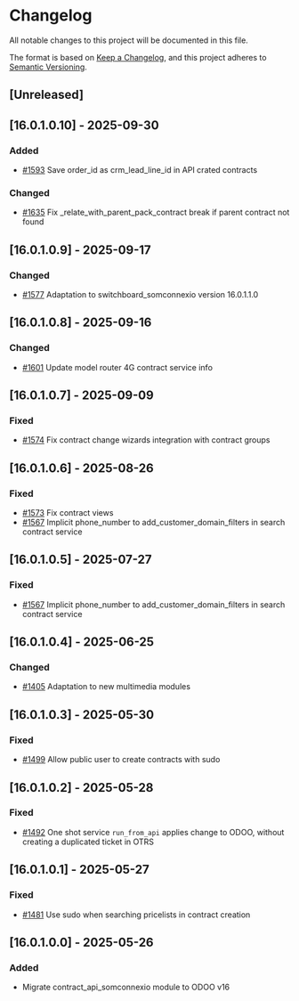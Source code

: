 # Changelog
All notable changes to this project will be documented in this file.

The format is based on [Keep a Changelog](https://keepachangelog.com/en/1.0.0/),
and this project adheres to [Semantic Versioning](https://semver.org/spec/v2.0.0.html).

## [Unreleased]
## [16.0.1.0.10] - 2025-09-30
### Added
- [#1593](https://git.coopdevs.org/coopdevs/som-connexio/odoo-somconnexio/-/merge_requests/1593) Save order_id as crm_lead_line_id in API crated contracts

### Changed
- [#1635](https://git.coopdevs.org/coopdevs/som-connexio/odoo-somconnexio/-/merge_requests/1635) Fix _relate_with_parent_pack_contract break if parent contract not found

## [16.0.1.0.9] - 2025-09-17
### Changed
- [#1577](https://git.coopdevs.org/coopdevs/som-connexio/odoo-somconnexio/-/merge_requests/1577) Adaptation to switchboard_somconnexio version 16.0.1.1.0

## [16.0.1.0.8] - 2025-09-16
### Changed
- [#1601](https://git.coopdevs.org/coopdevs/som-connexio/odoo-somconnexio/-/merge_requests/1601) Update model router 4G contract service info

## [16.0.1.0.7] - 2025-09-09
### Fixed
- [#1574](https://git.coopdevs.org/coopdevs/som-connexio/odoo-somconnexio/-/merge_requests/1574) Fix contract change wizards integration with contract groups

## [16.0.1.0.6] - 2025-08-26
### Fixed
- [#1573](https://git.coopdevs.org/coopdevs/som-connexio/odoo-somconnexio/-/merge_requests/1573) Fix contract views
- [#1567](https://git.coopdevs.org/coopdevs/som-connexio/odoo/odoo-somconnexio/-/merge_requests/1567) Implicit phone_number to add_customer_domain_filters in search contract service

## [16.0.1.0.5] - 2025-07-27
### Fixed
- [#1567](https://git.coopdevs.org/coopdevs/som-connexio/odoo/odoo-somconnexio/-/merge_requests/1567) Implicit phone_number to add_customer_domain_filters in search contract service

## [16.0.1.0.4] - 2025-06-25
### Changed
- [#1405](https://git.coopdevs.org/coopdevs/som-connexio/odoo-somconnexio/-/merge_requests/1405) Adaptation to new multimedia modules

## [16.0.1.0.3] - 2025-05-30
### Fixed
- [#1499](https://git.coopdevs.org/coopdevs/som-connexio/odoo-somconnexio/-/merge_requests/1499) Allow public user to create contracts with sudo

## [16.0.1.0.2] - 2025-05-28
### Fixed
- [#1492](https://git.coopdevs.org/coopdevs/som-connexio/odoo-somconnexio/-/merge_requests/1492) One shot service `run_from_api` applies change to ODOO, without creating a duplicated ticket in OTRS

## [16.0.1.0.1] - 2025-05-27
### Fixed
- [#1481](https://git.coopdevs.org/coopdevs/som-connexio/odoo-somconnexio/-/merge_requests/1481) Use sudo when searching pricelists in contract creation

## [16.0.1.0.0] - 2025-05-26
### Added
- Migrate contract_api_somconnexio module to ODOO v16
